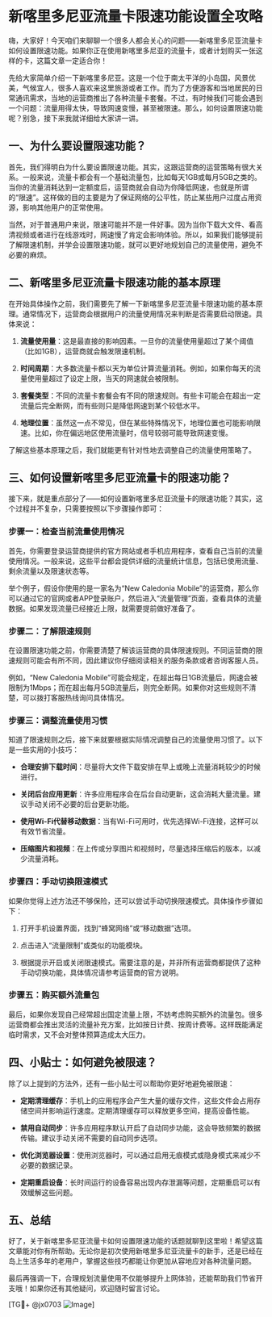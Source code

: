 # 新喀里多尼亚流量卡限速功能设置全攻略

嗨，大家好！今天咱们来聊聊一个很多人都会关心的问题——新喀里多尼亚流量卡如何设置限速功能。如果你正在使用新喀里多尼亚的流量卡，或者计划购买一张这样的卡，这篇文章一定适合你！

先给大家简单介绍一下新喀里多尼亚。这是一个位于南太平洋的小岛国，风景优美，气候宜人，很多人喜欢来这里旅游或者工作。而为了方便游客和当地居民的日常通讯需求，当地的运营商推出了各种流量卡套餐。不过，有时候我们可能会遇到一个问题：流量用得太快，导致网速变慢，甚至被限速。那么，如何设置限速功能呢？别急，接下来我就详细给大家讲一讲。

## 一、为什么要设置限速功能？

首先，我们得明白为什么要设置限速功能。其实，这跟运营商的运营策略有很大关系。一般来说，流量卡都会有一个基础流量包，比如每天1GB或每月5GB之类的。当你的流量消耗达到一定额度后，运营商就会自动为你降低网速，也就是所谓的“限速”。这样做的目的主要是为了保证网络的公平性，防止某些用户过度占用资源，影响其他用户的正常使用。

当然，对于普通用户来说，限速可能并不是一件好事。因为当你下载大文件、看高清视频或者进行在线游戏时，网速慢了肯定会影响体验。所以，如果我们能够提前了解限速机制，并学会设置限速功能，就可以更好地规划自己的流量使用，避免不必要的麻烦。

## 二、新喀里多尼亚流量卡限速功能的基本原理

在开始具体操作之前，我们需要先了解一下新喀里多尼亚流量卡限速功能的基本原理。通常情况下，运营商会根据用户的流量使用情况来判断是否需要启动限速。具体来说：

1. **流量使用量**：这是最直接的影响因素。一旦你的流量使用量超过了某个阈值（比如1GB），运营商就会触发限速机制。
   
2. **时间周期**：大多数流量卡都以天为单位计算流量消耗。例如，如果你每天的流量使用量超过了设定上限，当天的网速就会被限制。

3. **套餐类型**：不同的流量卡套餐会有不同的限速规则。有些卡可能会在超出一定流量后完全断网，而有些则只是降低网速到某个较低水平。

4. **地理位置**：虽然这一点不常见，但在某些特殊情况下，地理位置也可能影响限速。比如，你在偏远地区使用流量时，信号较弱可能导致网速变慢。

了解这些基本原理之后，我们就能更有针对性地去调整自己的流量使用策略了。

## 三、如何设置新喀里多尼亚流量卡的限速功能？

接下来，就是重点部分了——如何设置新喀里多尼亚流量卡的限速功能？其实，这个过程并不复杂，只需要按照以下步骤操作即可：

### 步骤一：检查当前流量使用情况

首先，你需要登录运营商提供的官方网站或者手机应用程序，查看自己当前的流量使用情况。一般来说，这些平台都会提供详细的流量统计信息，包括已使用流量、剩余流量以及限速状态等。

举个例子，假设你使用的是一家名为“New Caledonia Mobile”的运营商，那么你可以通过它的官网或者APP登录账户，然后进入“流量管理”页面，查看具体的流量数据。如果发现流量已经接近上限，就需要提前做好准备了。

### 步骤二：了解限速规则

在设置限速功能之前，你需要清楚了解该运营商的具体限速规则。不同运营商的限速规则可能会有所不同，因此建议你仔细阅读相关的服务条款或者咨询客服人员。

例如，“New Caledonia Mobile”可能会规定，在超出每日1GB流量后，网速会被限制为1Mbps；而在超出每月5GB流量后，则完全断网。如果你对这些规则不清楚，可以拨打客服热线询问具体情况。

### 步骤三：调整流量使用习惯

知道了限速规则之后，接下来就要根据实际情况调整自己的流量使用习惯了。以下是一些实用的小技巧：

- **合理安排下载时间**：尽量将大文件下载安排在早上或晚上流量消耗较少的时候进行。
  
- **关闭后台应用更新**：许多应用程序会在后台自动更新，这会消耗大量流量。建议手动关闭不必要的后台更新功能。

- **使用Wi-Fi代替移动数据**：当有Wi-Fi可用时，优先选择Wi-Fi连接，这样可以有效节省流量。

- **压缩图片和视频**：在上传或分享图片和视频时，尽量选择压缩后的版本，以减少流量消耗。

### 步骤四：手动切换限速模式

如果你觉得上述方法还不够保险，还可以尝试手动切换限速模式。具体操作步骤如下：

1. 打开手机设置界面，找到“蜂窝网络”或“移动数据”选项。
   
2. 点击进入“流量限制”或类似的功能模块。
   
3. 根据提示开启或关闭限速模式。需要注意的是，并非所有运营商都提供了这种手动切换功能，具体情况请参考运营商的官方说明。

### 步骤五：购买额外流量包

最后，如果你发现自己经常超出国定流量上限，不妨考虑购买额外的流量包。很多运营商都会推出灵活的流量补充方案，比如按日计费、按周计费等。这样既能满足临时需求，又不会对整体预算造成太大压力。

## 四、小贴士：如何避免被限速？

除了以上提到的方法外，还有一些小贴士可以帮助你更好地避免被限速：

- **定期清理缓存**：手机上的应用程序会产生大量的缓存文件，这些文件会占用存储空间并影响运行速度。定期清理缓存可以释放更多空间，提高设备性能。

- **禁用自动同步**：许多应用程序默认开启了自动同步功能，这会导致频繁的数据传输。建议手动关闭不需要的自动同步选项。

- **优化浏览器设置**：使用浏览器时，可以通过启用无痕模式或隐身模式来减少不必要的数据记录。

- **定期重启设备**：长时间运行的设备容易出现内存泄漏等问题，定期重启可以有效缓解这些问题。

## 五、总结

好了，关于新喀里多尼亚流量卡如何设置限速功能的话题就聊到这里啦！希望这篇文章能对你有所帮助。无论你是初次使用新喀里多尼亚流量卡的新手，还是已经在岛上生活多年的老用户，掌握这些技巧都能让你更加从容地应对各种流量问题。

最后再强调一下，合理规划流量使用不仅能够提升上网体验，还能帮助我们节省开支哦！如果你还有其他疑问，欢迎随时留言讨论。

[TG💪+ @jx0703 ![Image](https://github.com/user-attachments/assets/dbca1d08-cadb-493c-b0ec-ad6f7a83f270)]